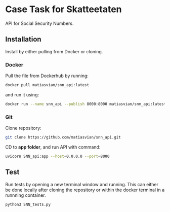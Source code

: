 # Case Task for Skatteetaten

API for Social Security Numbers.

## Installation

Install by either pulling from Docker or cloning.

### Docker

Pull the file from Dockerhub by running:

```bash
docker pull matiasvian/snn_api:latest
```

and run it using: 

```bash
docker run --name snn_api --publish 8000:8000 matiasvian/snn_api:latest 
```

### Git

Clone repository:

```bash
git clone https://github.com/matiasvian/snn_api.git 
```

CD to **app folder**, and run API with command:

```bash
uvicorn SNN_api:app --host=0.0.0.0 --port=8000
```
## Test

Run tests by opening a new terminal window and running. This can either be done locally after cloning the repository or within the docker terminal in a runnning container.
```bash
python3 SNN_tests.py
